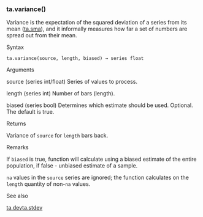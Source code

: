 ### ta.variance()

Variance is the expectation of the squared deviation of a series from its mean ([ta.sma](#fun_ta.sma)), and it informally measures how far a set of numbers are spread out from their mean.

Syntax

```
ta.variance(source, length, biased) → series float
```

Arguments

source (series int/float) Series of values to process.

length (series int) Number of bars (length).

biased (series bool) Determines which estimate should be used. Optional. The default is true.

Returns

Variance of `source` for `length` bars back.

Remarks

If `biased` is true, function will calculate using a biased estimate of the entire population, if false - unbiased estimate of a sample.

`na` values in the `source` series are ignored; the function calculates on the `length` quantity of non-`na` values.

See also

[ta.dev](#fun_ta.dev)[ta.stdev](#fun_ta.stdev)
